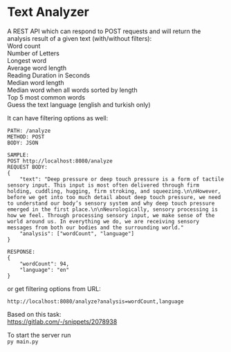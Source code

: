 # Text Analyzer
A REST API which can respond to POST requests and will return the analysis result of a given text (with/without filters):  
Word count  
Number of Letters  
Longest word  
Average word length  
Reading Duration in Seconds  
Median word length  
Median word when all words sorted by length  
Top 5 most common words  
Guess the text language (english and turkish only)  

It can have filtering options as well:
```
PATH: /analyze
METHOD: POST
BODY: JSON

SAMPLE: 
POST http://localhost:8080/analyze
REQUEST BODY:
{
    "text": "Deep pressure or deep touch pressure is a form of tactile sensory input. This input is most often delivered through firm holding, cuddling, hugging, firm stroking, and squeezing.\n\nHowever, before we get into too much detail about deep touch pressure, we need to understand our body’s sensory system and why deep touch pressure emerged in the first place.\n\nNeurologically, sensory processing is how we feel. Through processing sensory input, we make sense of the world around us. In everything we do, we are receiving sensory messages from both our bodies and the surrounding world."
    "analysis": ["wordCount", "language"]
}

RESPONSE:
{
    "wordCount": 94,
    "language": "en"
}

```
or get filtering options from URL:
```
http://localhost:8080/analyze?analysis=wordCount,language
```


Based on this task:  
https://gitlab.com/-/snippets/2078938

To start the server run  
``
py main.py
``

 
